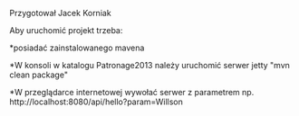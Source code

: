 Przygotował Jacek Korniak

Aby uruchomić projekt trzeba:

*posiadać zainstalowanego mavena

*W konsoli w katalogu Patronage2013 należy uruchomić serwer jetty "mvn clean package"

*W przeglądarce internetowej wywołać serwer z parametrem np. http://localhost:8080/api/hello?param=Willson
